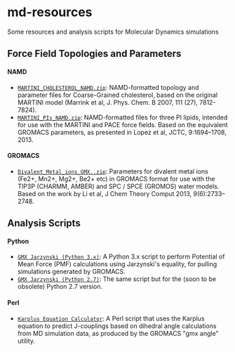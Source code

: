 # md-resources
Some resources and analysis scripts for Molecular Dynamics simulations

## Force Field Topologies and Parameters
#### NAMD
- [`MARTINI_CHOLESTEROL_NAMD.zip`](MARTINI_CHOLESTEROL_NAMD.zip): NAMD-formatted topology and parameter files for Coarse-Grained cholesterol, based on the original MARTINI model (Marrink et al, J. Phys. Chem. B 2007, 111 (27),  7812-7824).
- [`MARTINI_PIs_NAMD.zip`](MARTINI_PIs_NAMD.zip): NAMD-formatted files for three PI lipids, intended for use with the MARTINI and PACE force fields.  Based on the equivalent GROMACS parameters, as presented in Lopez et al, JCTC, 9:1694–1708, 2013.

#### GROMACS
- [`Divalent_Metal_ions_GMX..zip`](Divalent_Metal_ions_GMX..zip): Parameters for divalent metal ions (Fe2+, Mn2+, Mg2+, Be2+ etc) in GROMACS format for use with the TIP3P (CHARMM, AMBER) and SPC / SPCE (GROMOS) water models.  Based on the work by Li et al, J Chem Theory Comput 2013, 9(6):2733–2748.

## Analysis Scripts
#### Python
- [`GMX Jarzynski (Python 3.x)`](gmx_jarzynski_py3.py): A Python 3.x script to perform Potential of Mean Force (PMF) calculations using Jarzynski's equality, for pulling simulations generated by GROMACS.
- [`GMX Jarzynski (Python 2.7)`](gmx_jarzynski_py2.7.py): The same script but for the (soon to be obsolete) Python 2.7 version.

#### Perl
- [`Karplus Equation Calculator`](karplus_couplings.pl): A Perl script that uses the Karplus equation to predict J-couplings based on dihedral angle calculations from MD simulation data, as produced by the GROMACS "gmx angle" utility.

